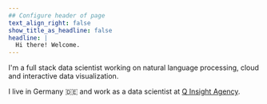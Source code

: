 ```yaml
---
## Configure header of page
text_align_right: false
show_title_as_headline: false
headline: |
  Hi there! Welcome.
---
```


<!-- this is a subheadline -->
I'm a full stack data scientist working on natural language processing, cloud and interactive data visualization.

I live in Germany :de: and work as a data scientist at [Q Insight Agency](https://teamq.de).
